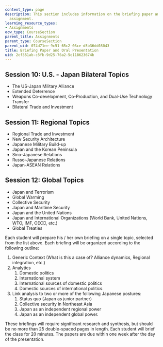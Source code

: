 ```yaml
---
content_type: page
description: This section includes information on the briefing paper and oral presentation
  assignment.
learning_resource_types:
- Assignments
ocw_type: CourseSection
parent_title: Assignments
parent_type: CourseSection
parent_uid: 074d71ee-9c51-65c2-03ce-d5b36dd08043
title: Briefing Paper and Oral Presentation
uid: 2cf351ab-c5fb-9d25-76a2-5c118623674b
---
```


Session 10: U.S. - Japan Bilateral Topics
-----------------------------------------

*   The US-Japan Military Alliance
*   Extended Deterrence
*   Weapons Co-development, Co-Production, and Dual-Use Technology Transfer
*   Bilateral Trade and Investment

Session 11: Regional Topics
---------------------------

*   Regional Trade and Investment
*   New Security Architecture
*   Japanese Military Build-up
*   Japan and the Korean Peninsula
*   Sino-Japanese Relations
*   Russo-Japanese Relations
*   Japan-ASEAN Relations

Session 12: Global Topics
-------------------------

*   Japan and Terrorism
*   Global Warming
*   Collective Security
*   Japan and Maritime Security
*   Japan and the United Nations
*   Japan and International Organizations (World Bank, United Nations, WTO, IMF, OECD, etc.)
*   Global Treaties

Each student will prepare his / her own briefing on a single topic, selected from the list above. Each briefing will be organized according to the following outline:

1.  Generic Context (What is this a case of? Alliance dynamics, Regional integration, etc.)
2.  Analytics
    1.  Domestic politics
    2.  International system
    3.  International sources of domestic politics
    4.  Domestic sources of international politics
3.  Link analysis to two or more of the following Japanese postures:
    1.  Status quo (Japan as junior partner)
    2.  Collective security in Northeast Asia
    3.  Japan as an independent regional power
    4.  Japan as an independent global power.

These briefings will require significant research and synthesis, but should be no more than 25 double-spaced pages in length. Each student will brief the class for 20 minutes. The papers are due within one week after the day of the presentation.